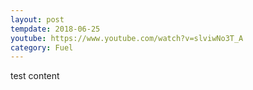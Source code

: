 ```yaml
---
layout: post
tempdate: 2018-06-25
youtube: https://www.youtube.com/watch?v=slviwNo3T_A
category: Fuel
---
```

test content